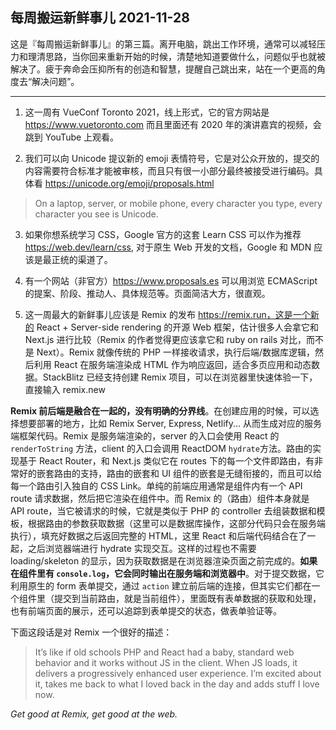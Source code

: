 ## 每周搬运新鲜事儿 2021-11-28

这是『每周搬运新鲜事儿』的第三篇。离开电脑，跳出工作环境，通常可以减轻压力和理清思路，当你回来重新开始的时候，清楚地知道要做什么，问题似乎也就被解决了。疲于奔命会压抑所有的创造和智慧，提醒自己跳出来，站在一个更高的角度去“解决问题”。

---

1. 这一周有 VueConf Toronto 2021，线上形式，它的官方网站是 https://www.vuetoronto.com 而且里面还有 2020 年的演讲嘉宾的视频，会跳到 YouTube 上观看。

2. 我们可以向 Unicode 提议新的 emoji 表情符号，它是对公众开放的，提交的内容需要符合标准才能被审核，而且只有很一小部分最终被接受进行编码。具体看 https://unicode.org/emoji/proposals.html

> On a laptop, server, or mobile phone, every character you type, every character you see is Unicode.

3. 如果你想系统学习 CSS，Google 官方的这套 Learn CSS 可以作为推荐 https://web.dev/learn/css, 对于原生 Web 开发的文档，Google 和 MDN 应该是最正统的渠道了。

4. 有一个网站（非官方）https://www.proposals.es 可以用浏览 ECMAScript 的提案、阶段、推动人、具体规范等。页面简洁大方，很直观。

5. 这一周最大的新鲜事儿应该是 Remix 的发布 https://remix.run，这是一个新的 React + Server-side rendering 的开源 Web 框架，估计很多人会拿它和 Next.js 进行比较（Remix 的作者觉得更应该拿它和 ruby on rails 对比，而不是 Next）。Remix 就像传统的 PHP 一样接收请求，执行后端/数据库逻辑，然后利用 React 在服务端渲染成 HTML 作为响应返回，适合多页应用和动态数据。StackBlitz 已经支持创建 Remix 项目，可以在浏览器里快速体验一下，直接输入 remix.new

**Remix 前后端是融合在一起的，没有明确的分界线**。在创建应用的时候，可以选择想要部署的地方，比如 Remix Server, Express, Netlify... 从而生成对应的服务端框架代码。Remix 是服务端渲染的，server 的入口会使用 React 的 `renderToString` 方法，client 的入口会调用 ReactDOM `hydrate`方法。路由的实现基于 React Router，和 Next.js 类似它在 routes 下的每一个文件即路由，有非常好的嵌套路由的支持，路由的嵌套和 UI 组件的嵌套是无缝衔接的，而且可以给每一个路由引入独自的 CSS Link。单纯的前端应用通常是组件内有一个 API route 请求数据，然后把它渲染在组件中。而 Remix 的（路由）组件本身就是 API route，当它被请求的时候，它就是类似于 PHP 的 controller 去组装数据和模板，根据路由的参数获取数据（这里可以是数据库操作，这部分代码只会在服务端执行），填充好数据之后返回完整的 HTML，这里 React 和后端代码结合在了一起，之后浏览器端进行 hydrate 实现交互。这样的过程也不需要 loading/skeleton 的显示，因为获取数据是在浏览器渲染页面之前完成的。**如果在组件里有 `console.log`，它会同时输出在服务端和浏览器中**。对于提交数据，它利用原生的 form 表单提交，通过 `action` 建立前后端的连接，但其实它们都在一个组件里（提交到当前路由，就是当前组件），里面既有表单数据的获取和处理，也有前端页面的展示，还可以追踪到表单提交的状态，做表单验证等。

下面这段话是对 Remix 一个很好的描述：
> It’s like if old schools PHP and React had a baby, standard web behavior and it works without JS in the client. When JS loads, it delivers a progressively enhanced user experience. I’m excited about it, takes me back to what I loved back in the day and adds stuff I love now.

*Get good at Remix, get good at the web.*
